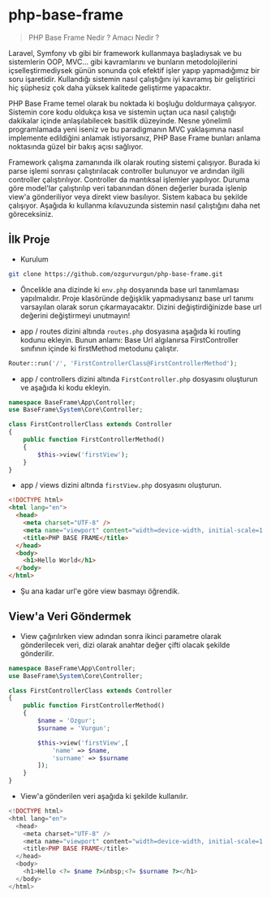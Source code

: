 # php-base-frame

>PHP Base Frame Nedir ? Amacı Nedir ?
<p>
Laravel, Symfony vb gibi bir framework kullanmaya başladıysak ve bu sistemlerin OOP, MVC... gibi kavramlarını ve bunların metodolojilerini içselleştirmediysek günün sonunda çok efektif işler yapıp yapmadığımız bir soru işaretidir. Kullandığı sistemin nasıl çalıştığını iyi kavramış bir geliştirici hiç şüphesiz çok daha yüksek kalitede geliştirme yapacaktır.
</p>
<p>
PHP Base Frame temel olarak bu noktada ki boşluğu doldurmaya çalışıyor. Sistemin core kodu oldukça kısa ve sistemin uçtan uca nasıl çalıştığı dakikalar içinde anlaşılabilecek basitlik düzeyinde. Nesne yönelimli programlamada yeni iseniz ve bu paradigmanın MVC yaklaşımına nasıl implemente edildiğini anlamak istiyorsanız, PHP Base Frame bunları anlama noktasında güzel bir bakış açısı sağlıyor.
</p>
<p>
Framework çalışma zamanında ilk olarak routing sistemi çalışıyor. Burada ki parse işlemi sonrası çalıştırılacak controller bulunuyor ve ardından ilgili controller çalıştırılıyor. Controller da mantıksal işlemler yapılıyor. Duruma göre model'lar çalıştırılıp veri tabanından dönen değerler burada işlenip view'a gönderiliyor veya direkt view basılıyor. Sistem kabaca bu şekilde çalışıyor. Aşağıda kı kullanma kılavuzunda sistemin nasıl çalıştığını daha net göreceksiniz.
</p>

## İlk Proje
- Kurulum
```bash
git clone https://github.com/ozgurvurgun/php-base-frame.git
```
- Öncelikle ana dizinde ki <code>env.php</code> dosyanında base url tanımlaması yapılmalıdır. Proje klasöründe değişklik yapmadıysanız base url tanımı varsayılan olarak sorun çıkarmayacaktır. Dizini değiştirdiğinizde base url değerini değiştirmeyi unutmayın!

- app / routes dizini altında <code>routes.php</code> dosyasına aşağıda ki routing kodunu ekleyin. Bunun anlamı: Base Url algılanırsa FirstController sınıfının içinde ki firstMethod metodunu çalıştır.
```php
Router::run('/', 'FirstControllerClass@FirstControllerMethod');
```
- app / controllers dizini altında <code>FirstController.php</code> dosyasını oluşturun ve aşağıda ki kodu ekleyin.
```php
namespace BaseFrame\App\Controller;
use BaseFrame\System\Core\Controller;

class FirstControllerClass extends Controller
{
    public function FirstControllerMethod()
    {
        $this->view('firstView');
    }
}
```

- app / views dizini altında <code>firstView.php</code> dosyasını oluşturun.
```html
<!DOCTYPE html>
<html lang="en">
  <head>
    <meta charset="UTF-8" />
    <meta name="viewport" content="width=device-width, initial-scale=1.0" />
    <title>PHP BASE FRAME</title>
  </head>
  <body>
    <h1>Hello World</h1>
  </body>
</html>
```
- Şu ana kadar url'e göre view basmayı öğrendik.

## View'a Veri Göndermek
- View çağırılırken view adından sonra ikinci parametre olarak gönderilecek veri, dizi olarak anahtar değer çifti olacak şekilde gönderilir.
```php
namespace BaseFrame\App\Controller;
use BaseFrame\System\Core\Controller;

class FirstControllerClass extends Controller
{
    public function FirstControllerMethod()
    {
        $name = 'Ozgur';
        $surname = 'Vurgun';

        $this->view('firstView',[
            'name' => $name,
            'surname' => $surname
        ]);
    }
}
```
- View'a gönderilen veri aşağıda ki şekilde kullanılır.
```php
<!DOCTYPE html>
<html lang="en">
  <head>
    <meta charset="UTF-8" />
    <meta name="viewport" content="width=device-width, initial-scale=1.0" />
    <title>PHP BASE FRAME</title>
  </head>
  <body>
    <h1>Hello <?= $name ?>&nbsp;<?= $surname ?></h1>
  </body>
</html>
```
